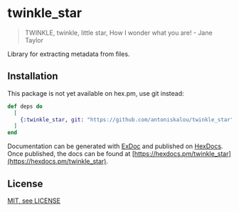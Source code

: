 # twinkle_star

> TWINKLE, twinkle, little star,
> How I wonder what you are! - Jane Taylor

Library for extracting metadata from files.

## Installation

This package is not yet available on hex.pm, use git instead:

```elixir
def deps do
  [
    {:twinkle_star, git: "https://github.com/antoniskalou/twinkle_star"}
  ]
end
```

Documentation can be generated with [ExDoc](https://github.com/elixir-lang/ex_doc)
and published on [HexDocs](https://hexdocs.pm). Once published, the docs can
be found at [https://hexdocs.pm/twinkle_star](https://hexdocs.pm/twinkle_star).

## License

[MIT, see LICENSE](LICENSE)

